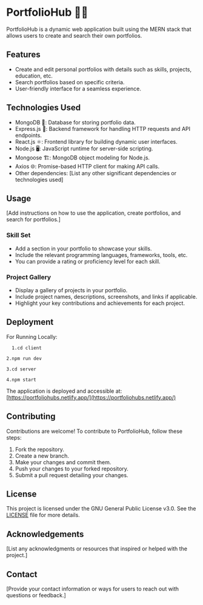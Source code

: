 # PortfolioHub 📁🚀

PortfolioHub is a dynamic web application built using the MERN stack that allows users to create and search their own portfolios.

## Features

- Create and edit personal portfolios with details such as skills, projects, education, etc.
- Search portfolios based on specific criteria.
- User-friendly interface for a seamless experience.

## Technologies Used

- MongoDB 🍃: Database for storing portfolio data.
- Express.js 🚂: Backend framework for handling HTTP requests and API endpoints.
- React.js ⚛️: Frontend library for building dynamic user interfaces.
- Node.js 🖥️: JavaScript runtime for server-side scripting.
- Mongoose 🏗️: MongoDB object modeling for Node.js.
- Axios 🌐: Promise-based HTTP client for making API calls.
- Other dependencies: [List any other significant dependencies or technologies used]

## Usage

[Add instructions on how to use the application, create portfolios, and search for portfolios.]

### Skill Set

- Add a section in your portfolio to showcase your skills.
- Include the relevant programming languages, frameworks, tools, etc.
- You can provide a rating or proficiency level for each skill.

### Project Gallery

- Display a gallery of projects in your portfolio.
- Include project names, descriptions, screenshots, and links if applicable.
- Highlight your key contributions and achievements for each project.

## Deployment

For Running Locally:


```
  1.cd client
```

```
2.npm run dev
```

```
3.cd server
```

```
4.npm start
```

The application is deployed and accessible at: [https://portfoliohubs.netlify.app/](https://portfoliohubs.netlify.app/)


## Contributing

Contributions are welcome! To contribute to PortfolioHub, follow these steps:

1. Fork the repository.
2. Create a new branch.
3. Make your changes and commit them.
4. Push your changes to your forked repository.
5. Submit a pull request detailing your changes.

## License

This project is licensed under the GNU General Public License v3.0. See the [LICENSE](LICENSE) file for more details.

## Acknowledgements

[List any acknowledgments or resources that inspired or helped with the project.]

## Contact

[Provide your contact information or ways for users to reach out with questions or feedback.]
